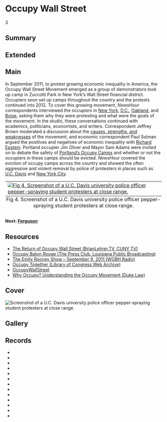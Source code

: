 # Occupy Wall Street

3

## Summary

## Extended

## Main

In September 2011, to protest growing economic inequality in America, the Occupy Wall Street Movement emerged as a group of demonstrators took up camp in Zuccotti Park in New York’s Wall Street financial district. Occupiers soon set up camps throughout the country and the protests continued into 2012. To cover this growing movement, *NewsHour* correspondents interviewed the occupiers in [New York](https://americanarchive.org/catalog/cpb-aacip-525-5q4rj49q55?start=1203.34&end=1759.89), [D.C.](https://americanarchive.org/catalog/cpb-aacip-525-sb3ws8jr45?start=1479.11&end=2767.69), [Oakland](https://americanarchive.org/catalog/cpb-aacip-525-dj58c9s678?start=1128.13&end=1489.14), and [Boise](https://americanarchive.org/catalog/cpb-aacip-525-rr1pg1jt35?start=1579.39&end=2115.88), asking them why they were protesting and what were the goals of the movement. In the studio, these conversations continued with academics, politicians, economists, and writers. Correspondent Jeffrey Brown moderated a discussion about the [causes, strengths, and weaknesses](https://americanarchive.org/catalog/cpb-aacip-525-3b5w66b25p?start=741.06&end=1338.72) of the movement, and economic correspondent Paul Solman argued the positives and negatives of economic inequality with [Richard Epstein](https://americanarchive.org/catalog/cpb-aacip-525-6d5p844s0t?start=2144.96&end=3003.34). Portland occupier Jim Oliver and Mayor Sam Adams were invited on to debate the safety of [Portland’s Occupy Camps](https://americanarchive.org/catalog/cpb-aacip-525-kw57d2rd74?start=1204.08&end=1925.42) and whether or not the occupiers in these camps should be evicted. *NewsHour* covered the eviction of occupy camps across the country and showed the often aggressive and violent removal by police of protesters in places such as [U.C. Davis](https://americanarchive.org/catalog/cpb-aacip-525-251fj2b76p?start=1906.32&end=2135.93) and [New York City](https://americanarchive.org/catalog/cpb-aacip-525-2b8v980k0x?start=170.47&end=897.49).

<table class="exhibit-image half-image">
<caption align="bottom" class="exhibit-caption">Fig 4. Screenshot of a U.C. Davis university police officer pepper-spraying student protesters at close range.</caption>
<tr><td><a href="" target="_blank"><img src="https://s3.amazonaws.com/americanarchive.org/exhibits/ucdavis.png" class="big-image" alt="Fig 4. Screenshot of a U.C. Davis university police officer pepper-spraying student protesters at close range."/></a></td></tr>
</table>

#### Next: [Ferguson](/exhibits/after-the-fire/4-ferguson)

## Resources
- [The Return of Occupy Wall Street (BrianLehrer.TV, CUNY TV)](https://americanarchive.org/catalog/cpb-aacip-522-s46h12wc6h)
- [Occupy Baton Rouge (The Press Club, Louisiana Public Broadcasting)](https://americanarchive.org/catalog/cpb-aacip-509-t43hx16n1b)
- [The Emily Rooney Show – September 9, 2011 (WGBH Radio)](https://americanarchive.org/catalog/cpb-aacip-15-fb4wh2dx98)
- [Occupy Together (Library of Congress Web Archive)](https://www.loc.gov/item/lcwaN0006224/)
- [OccupyWallStreet](http://occupywallst.org/)
- [Why Occupy? Understanding the Occupy Movement (Duke Law)](https://law.duke.edu/video/why-occupy-understanding-occupy-movement)
     
## Cover
  <img title="Cover Image" alt="Screenshot of a U.C. Davis university police officer pepper-spraying student protesters at close range." src="https://s3.amazonaws.com/americanarchive.org/exhibits/ucdavis.png">

## Gallery

## Records

- [](/catalog/cpb-aacip-525-r20rr1qr49)
- [](/catalog/cpb-aacip-525-5q4rj49q55)
- [](/catalog/cpb-aacip-525-3b5w66b25p)
- [](/catalog/cpb-aacip-525-6d5p844s0t)
- [](/catalog/cpb-aacip-525-dj58c9s678)
- [](/catalog/cpb-aacip-525-kw57d2rd74)
- [](/catalog/cpb-aacip-525-2b8v980k0x)
- [](/catalog/cpb-aacip-525-bz6154fr9q)
- [](/catalog/cpb-aacip-525-qrnk37b5t)
- [](/catalog/cpb-aacip-525-251fj2b76p)
- [](/catalog/cpb-aacip-525-sb3ws8jr45)
- [](/catalog/cpb-aacip-525-rr1pg1jt35)
- [](/catalog/cpb-aacip-525-t14th8cs43)
